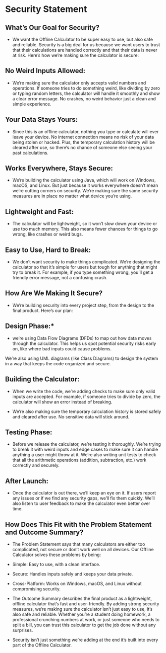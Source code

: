 # Security Statement

## What’s Our Goal for Security?

- We want the Offline Calculator to be super easy to use, but also safe and reliable. Security is a big deal for us because we want users to trust that their calculations are handled correctly and that their data is never at risk. Here’s how we’re making sure the calculator is secure:

## No Weird Inputs Allowed:

- We’re making sure the calculator only accepts valid numbers and operations. If someone tries to do something weird, like dividing by zero or typing random letters, the calculator will handle it smoothly and show a clear error message. No crashes, no weird behavior just a clean and simple experience.
  
## Your Data Stays Yours:

- Since this is an offline calculator, nothing you type or calculate will ever leave your device. No internet connection means no risk of your data being stolen or hacked. Plus, the temporary calculation history will be cleared after use, so there’s no chance of someone else seeing your past calculations.

## Works Everywhere, Stays Secure:

- We’re building the calculator using Java, which will work on Windows, macOS, and Linux. But just because it works everywhere doesn’t mean we’re cutting corners on security. We’re making sure the same security measures are in place no matter what device you’re using.

## Lightweight and Fast:

- The calculator will be lightweight, so it won’t slow down your device or use too much memory. This also means fewer chances for things to go wrong, like crashes or weird bugs.

## Easy to Use, Hard to Break:

- We don’t want security to make things complicated. We’re designing the calculator so that it’s simple for users but tough for anything that might try to break it. For example, if you type something wrong, you’ll get a friendly error message, not a confusing crash.

## How Are We Making It Secure?

- We’re building security into every project step, from the design to the final product. Here’s our plan:

## Design Phase:*

- we’re using Data Flow Diagrams (DFDs) to map out how data moves through the calculator. This helps us spot potential security risks early on, like where bad inputs could cause problems.

We’re also using UML diagrams (like Class Diagrams) to design the system in a way that keeps the code organized and secure.

## Building the Calculator:

- When we write the code, we’re adding checks to make sure only valid inputs are accepted. For example, if someone tries to divide by zero, the calculator will show an error instead of breaking.

- We’re also making sure the temporary calculation history is stored safely and cleared after use. No sensitive data will stick around.

## Testing Phase:

- Before we release the calculator, we’re testing it thoroughly. We’re trying to break it with weird inputs and edge cases to make sure it can handle anything a user might throw at it.
We’re also writing unit tests to check that all the arithmetic operations (addition, subtraction, etc.) work correctly and securely.

## After Launch:

- Once the calculator is out there, we’ll keep an eye on it. If users report any issues or if we find any security gaps, we’ll fix them quickly. We’ll also listen to user feedback to make the calculator even better over time.

## How Does This Fit with the Problem Statement and Outcome Summary?

- The Problem Statement says that many calculators are either too complicated, not secure or don’t work well on all devices. Our Offline 
Calculator solves these problems by being:

- Simple: Easy to use, with a clean interface.
- Secure: Handles inputs safely and keeps your data private.
- Cross-Platform: Works on Windows, macOS, and Linux without compromising security.

- The Outcome Summary describes the final product as a lightweight, offline calculator that’s fast and user-friendly. By adding strong security measures, we’re making sure the calculator isn’t just easy to use, it’s also safe and reliable. Whether you’re a student doing homework, a professional crunching numbers at work, or just someone who needs to split a bill, you can trust this calculator to get the job done without any surprises.

- Security isn’t just something we’re adding at the end it’s built into every part of the Offline Calculator.

